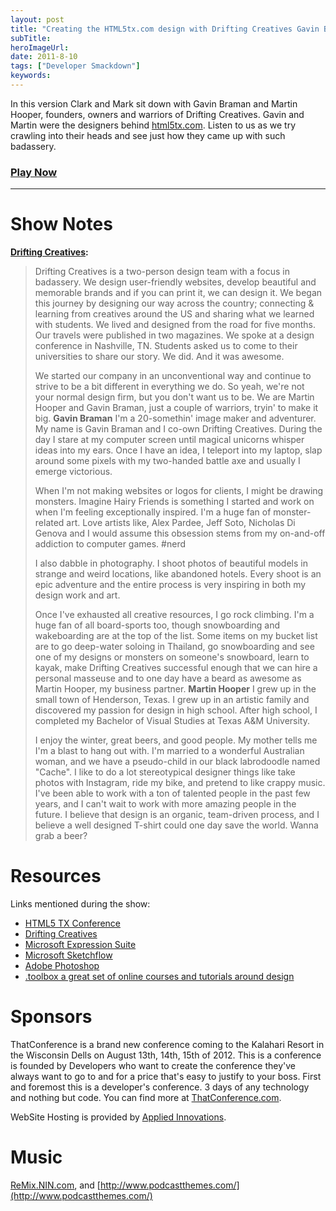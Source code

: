 ```yaml
---
layout: post 
title: "Creating the HTML5tx.com design with Drifting Creatives Gavin Braman and Martin Hooper"
subTitle: 
heroImageUrl: 
date: 2011-8-10
tags: ["Developer Smackdown"]
keywords: 
---
```


In this version Clark and Mark sit down with Gavin Braman and Martin Hooper, founders, owners and warriors of Drifting Creatives. Gavin and Martin were the designers behind [html5tx.com](http://html5tx.com). Listen to us as we try crawling into their heads and see just how they came up with such badassery.

### [Play Now](http://www.podtrac.com/pts/redirect.mp3/DeveloperSmackdown.com/Services/PodcastServices.svc/GetPodcast/ds_056.mp3)

* * *

# Show Notes

**[Drifting Creatives](http://www.driftingcreatives.com/):**
> Drifting Creatives is a two-person design team with a focus in badassery. We design user-friendly websites, develop beautiful and memorable brands and if you can print it, we can design it. We began this journey by designing our way across the country; connecting & learning from creatives around the US and sharing what we learned with students. We lived and designed from the road for five months. Our travels were published in two magazines. We spoke at a design conference in Nashville, TN. Students asked us to come to their universities to share our story. We did. And it was awesome.> 
> 
> We started our company in an unconventional way and continue to strive to be a bit different in everything we do. So yeah, we're not your normal design firm, but you don't want us to be. We are Martin Hooper and Gavin Braman, just a couple of warriors, tryin' to make it big.
**Gavin Braman**
> I'm a 20-somethin' image maker and adventurer. My name is Gavin Braman and I co-own Drifting Creatives. During the day I stare at my computer screen until magical unicorns whisper ideas into my ears. Once I have an idea, I teleport into my laptop, slap around some pixels with my two-handed battle axe and usually I emerge victorious.> 
> 
> When I'm not making websites or logos for clients, I might be drawing monsters. Imagine Hairy Friends is something I started and work on when I'm feeling exceptionally inspired. I'm a huge fan of monster-related art. Love artists like, Alex Pardee, Jeff Soto, Nicholas Di Genova and I would assume this obsession stems from my on-and-off addiction to computer games. #nerd> 
> 
> I also dabble in photography. I shoot photos of beautiful models in strange and weird locations, like abandoned hotels. Every shoot is an epic adventure and the entire process is very inspiring in both my design work and art.> 
> 
> Once I've exhausted all creative resources, I go rock climbing. I'm a huge fan of all board-sports too, though snowboarding and wakeboarding are at the top of the list. Some items on my bucket list are to go deep-water soloing in Thailand, go snowboarding and see one of my designs or monsters on someone's snowboard, learn to kayak, make Drifting Creatives successful enough that we can hire a personal masseuse and to one day have a beard as awesome as Martin Hooper, my business partner.
**Martin Hooper**
> I grew up in the small town of Henderson, Texas. I grew up in an artistic family and discovered my passion for design in high school. After high school, I completed my Bachelor of Visual Studies at Texas A&M University.> 
> 
> I enjoy the winter, great beers, and good people. My mother tells me I'm a blast to hang out with. I'm married to a wonderful Australian woman, and we have a pseudo-child in our black labrodoodle named "Cache".  I like to do a lot stereotypical designer things like take photos with Instagram, ride my bike, and pretend to like crappy music. I've been able to work with a ton of talented people in the past few years, and I can't wait to work with more amazing people in the future. I believe that design is an organic, team-driven process, and I believe a well designed T-shirt could one day save the world. Wanna grab a beer?

# Resources

Links mentioned during the show:

*   [HTML5 TX Conference](http://html5tx.com/)
*   [Drifting Creatives](http://driftingCreatives.com)
*   [Microsoft Expression Suite](http://www.microsoft.com/expression/)
*   [Microsoft Sketchflow](http://expression.microsoft.com/en-us/ee307361.aspx)
*   [Adobe Photoshop](http://www.adobe.com/products/photoshopfamily.html?promoid=ITXQN)
*   [.toolbox a great set of online courses and tutorials around design](http://www.microsoft.com/design/toolbox/about/)

# Sponsors

ThatConference is a brand new conference coming to the Kalahari Resort in the Wisconsin Dells on August 13th, 14th, 15th of 2012\. This is a conference is founded by Developers who want to create the conference they've always want to go to and for a price that's easy to justify to your boss. First and foremost this is a developer's conference. 3 days of any technology and nothing but code. You can find more at [ThatConference.com](http://ThatConference.com).

WebSite Hosting is provided by [Applied Innovations](http://www.appliedi.net/).

# Music

[ReMix.NIN.com](http://ReMix.NIN.com), and [http://www.podcastthemes.com/](http://www.podcastthemes.com/)